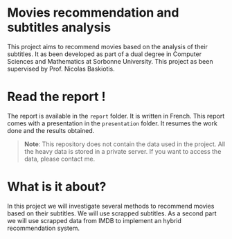 # Movies recommendation and subtitles analysis

This project aims to recommend movies based on the analysis of their subtitles. It as been developed as part of a dual degree in Computer Sciences and Mathematics at Sorbonne University. This project as been supervised by Prof. Nicolas Baskiotis.

# Read the report !

The report is available in the `report` folder. It is written in French.
This report comes with a presentation in the `presentation` folder.
It resumes the work done and the results obtained.

> **Note**: This repository does not contain the data used in the project. All the heavy data is stored in a private server. If you want to access the data, please contact me.

# What is it about?

In this project we will investigate several methods to recommend movies based on their subtitles. We will use scrapped subtitles. As a second part we will use scrapped data from IMDB to implement an hybrid recommendation system.

